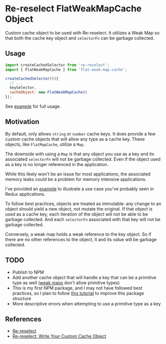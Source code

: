 # Re-reselect FlatWeakMapCache Object

Custom cache object to be used with Re-reselect. It utilizes a Weak Map so that both the cache key object and `selectorFn` can be garbage collected.

## Usage

```javascript
import createCachedSelector from 're-reselect';
import { FlatWeakMapCache } from 'flat-weak-map-cache';

createCachedSelector()({
  // ...
  keySelector,
  cacheObject: new FlatWeakMapCache()
});
```

See [example](examples/example.js) for full usage.

## Motivation

By default, only allows `string` or `number` cache keys. It does provide a few custom cache objects that will allow any type as a cache key. These objects, like `FlatMapCache`, utilize a `Map`.

The downside with using a `Map` is that any object you use as a key and its associated `selectorFn` will not be garbage collected. Even if the object used as a key is no longer referenced in the application.

While this likely won't be an issue for most applications, the associated memory leaks could be a problem for memory intensive applications.

I've provided an [example](examples/example.js) to illustrate a use case you've probably seen in Redux applications.

To follow best practices, objects are treated as immutable: any change to an object should yield a new object, not mutate the original. If that object is used as a cache key, each iteration of the object will not be able to be garbage collected. And each `selectorFn` associated with that key will not be garbage collected.

Conversely, a weak map holds a weak reference to the key object. So if there are no other references to the object, it and its value will be garbage collected.

## TODO

- Publish to NPM
- Add another cache object that will handle a key that can be a primitive type as well ([weak maps](https://developer.mozilla.org/en-US/docs/Web/JavaScript/Reference/Global_Objects/WeakMap) don't allow primitive types)
- This is my first NPM package, and I may not have followed best practices, so I plan to follow [this tutorial](http://dev.topheman.com/package-a-module-for-npm-in-commonjs-es2015-umd-with-babel-and-rollup/) to improve this package structure
- More descriptive errors when attempting to use a primitive type as a key

## References

- [Re-reselect](https://github.com/toomuchdesign/re-reselect/)
- [Re-reselect: Write Your Custom Cache Object](https://github.com/toomuchdesign/re-reselect/tree/master/src/cache#write-your-custom-cache-object)
